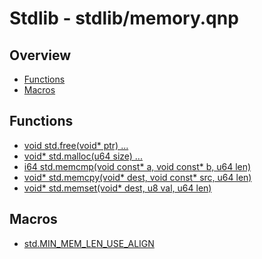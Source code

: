 
# Stdlib - stdlib/memory.qnp

## Overview
 - [Functions](#functions)
 - [Macros](#macros)


## Functions
 - [void std.free(void* ptr) ...]()
 - [void* std.malloc(u64 size) ...]()
 - [i64 std.memcmp(void const* a, void const* b, u64 len)]()
 - [void* std.memcpy(void* dest, void const* src, u64 len)]()
 - [void* std.memset(void* dest, u8 val, u64 len)]()

## Macros
 - [std.MIN_MEM_LEN_USE_ALIGN]()

